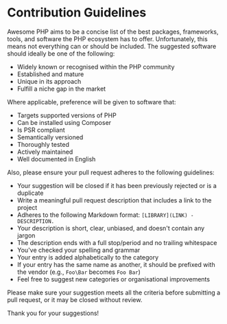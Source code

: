 # Contribution Guidelines
Awesome PHP aims to be a concise list of the best packages, frameworks, tools, and software the PHP ecosystem has to offer. Unfortunately, this means not everything can or should be included. The suggested software should ideally be one of the following:

* Widely known or recognised within the PHP community
* Established and mature
* Unique in its approach
* Fulfill a niche gap in the market

Where applicable, preference will be given to software that:

* Targets supported versions of PHP
* Can be installed using Composer
* Is PSR compliant
* Semantically versioned
* Thoroughly tested
* Actively maintained
* Well documented in English

Also, please ensure your pull request adheres to the following guidelines:

* Your suggestion will be closed if it has been previously rejected or is a duplicate
* Write a meaningful pull request description that includes a link to the project
* Adheres to the following Markdown format: `[LIBRARY](LINK) - DESCRIPTION.`
* Your description is short, clear, unbiased, and doesn't contain any jargon
* The description ends with a full stop/period and no trailing whitespace
* You've checked your spelling and grammar
* Your entry is added alphabetically to the category
* If your entry has the same name as another, it should be prefixed with the vendor (e.g., `Foo\Bar` becomes `Foo Bar`)
* Feel free to suggest new categories or organisational improvements

Please make sure your suggestion meets all the criteria before submitting a pull request, or it may be closed without review.

Thank you for your suggestions!
